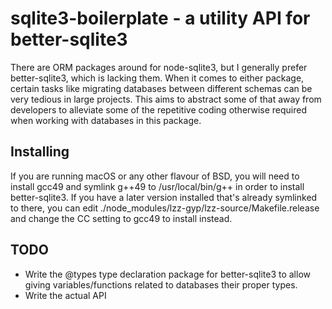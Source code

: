 sqlite3-boilerplate - a utility API for better-sqlite3
======================================================

There are ORM packages around for node-sqlite3, but I generally prefer
better-sqlite3, which is lacking them. When it comes to either package, certain
tasks like migrating databases between different schemas can be very tedious in
large projects. This aims to abstract some of that away from developers to
alleviate some of the repetitive coding otherwise required when working with
databases in this package.

Installing
----------

If you are running macOS or any other flavour of BSD, you will need to install
gcc49 and symlink g++49 to /usr/local/bin/g++ in order to install
better-sqlite3. If you have a later version installed that's already symlinked
to there, you can edit ./node_modules/lzz-gyp/lzz-source/Makefile.release and
change the CC setting to gcc49 to install instead.

TODO
----

- Write the @types type declaration package for better-sqlite3 to allow
  giving variables/functions related to databases their proper types.
- Write the actual API
